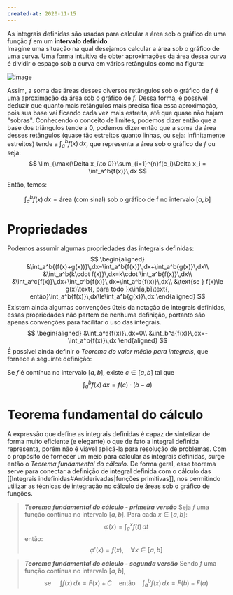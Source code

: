 ```yaml
---
created-at: 2020-11-15
---
```

As integrais definidas são usadas para calcular a área sob o gráfico de uma função $f$ em um **intervalo definido**.\
Imagine uma situação na qual desejamos calcular a área sob o gráfico de uma curva. Uma forma intuitiva de obter aproximações da área dessa curva é dividir o espaço sob a curva em vários retângulos como na figura:

![image](integraldefinidagrafico.png)

Assim, a soma das áreas desses diversos retângulos sob o gráfico de $f$ é uma aproximação da área sob o gráfico de $f$. Dessa forma, é possível deduzir que quanto mais retângulos mais precisa fica essa aproximação, pois sua base vai ficando cada vez mais estreita, até que quase não hajam "sobras". Conhecendo o conceito de limites, podemos dizer então que a base dos triângulos tende a $0$, podemos dizer então que a soma da área desses retângulos (quase tão estreitos quanto linhas, ou seja: infinitamente estreitos) tende a $\displaystyle\int_a^b{f(x)}\,dx$, que representa a área sob o gráfico de $f$ ou seja:
$$
\lim_{\max{\Delta x_i\to 0}}\sum_{i=1}^{n}f(c_i)\Delta x_i = \int_a^b{f(x)}\,dx
$$

Então, temos:

$$
\int_a^b{f(x)}\,dx=\text{área (com sinal) sob o gráfico de f no intervalo } [a,b]
$$

# Propriedades
Podemos assumir algumas propriedades das integrais definidas:
$$
\begin{aligned}
&\int_a^b{(f(x)+g(x))}\,dx=\int_a^b{f(x)}\,dx+\int_a^b{g(x)}\,dx\\
&\int_a^b{k\cdot f(x)}\,dx=k\cdot \int_a^b{f(x)}\,dx\\
&\int_a^c{f(x)}\,dx+\int_c^b{f(x)}\,dx=\int_a^b{f(x)}\,dx\\
&\text{se } f(x)\le g(x)\text{, para todo }x\in[a,b]\text{, então}\int_a^b{f(x)}\,dx\le\int_a^b{g(x)}\,dx
\end{aligned}
$$
Existem ainda algumas convenções úteis da notação de integrais definidas, essas propriedades não partem de nenhuma definição, portanto são apenas convenções para facilitar o uso das integrais.
$$
\begin{aligned}
&\int_a^a{f(x)}\,dx=0\\
&\int_b^a{f(x)}\,dx=- \int_a^b{f(x)}\,dx
\end{aligned}
$$
É possível ainda definir o *Teorema do valor médio para integrais*, que fornece a seguinte definição:

Se $f$ é contínua no intervalo $[a,b]$, existe $c\in[a,b]$ tal que
$$
\int_a^b{f(x)}\,dx=f(c)\cdot(b-a)
$$

# Teorema fundamental do cálculo
A expressão que define as integrais definidas é capaz de sintetizar de forma muito eficiente (e elegante) o que de fato a integral definida representa, porém não é viável aplicá-la para resolução de problemas. Com o propósito de fornecer um meio para calcular as integrais definidas, surge então o *Teorema fundamental do cálculo*.
De forma geral, esse teorema serve para conectar a definição de integral definida com o cálculo das [[Integrais indefinidas#Antiderivadas|funções primitivas]], nos permitindo utilizar as técnicas de integração no cálculo de áreas sob o gráfico de funções.

>***Teorema fundamental do cálculo - primeira versão***
>Seja $f$ uma função contínua no intervalo $[a,b]$. Para cada $x\in[a,b]$:
$$
\varphi(x)=\int_a^x{f(t)}\,dt
$$
>então:
$$
\varphi'(x)=f(x), \quad\forall x\in[a,b]
$$

>***Teorema fundamental do cálculo - segunda versão***
>Sendo $f$ uma função contínua no intervalo $[a,b]$,
$$
\text{se }\quad \int{f(x)}\,dx=F(x)+C\quad\text{então}\quad \int_a^b{f(x)}\,dx=F(b)-F(a)
$$